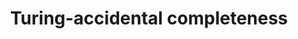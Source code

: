 ---
title: "Turing-accidental completeness"
categories: ["Development"]

link:
    url: "https://beza1e1.tuxen.de/articles/accidentally_turing_complete.html"
    dead: false

tweet: "When doing anything is something you did not intend for some tech"
---
